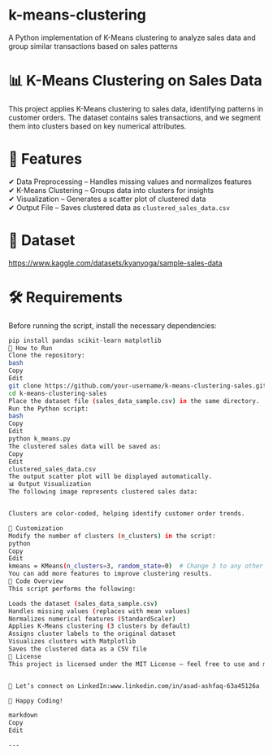 # k-means-clustering
A Python implementation of K-Means clustering to analyze sales data and group similar transactions based on sales patterns



# 📊 K-Means Clustering on Sales Data  

This project applies K-Means clustering to sales data, identifying patterns in customer orders. The dataset contains sales transactions, and we segment them into clusters based on key numerical attributes.  

# 🚀 Features  
✔ Data Preprocessing – Handles missing values and normalizes features  
✔ K-Means Clustering – Groups data into clusters for insights  
✔ Visualization – Generates a scatter plot of clustered data  
✔ Output File – Saves clustered data as `clustered_sales_data.csv`  

# 📁 Dataset  
   https://www.kaggle.com/datasets/kyanyoga/sample-sales-data 

# 🛠 Requirements  
Before running the script, install the necessary dependencies:  

```bash
pip install pandas scikit-learn matplotlib
📜 How to Run
Clone the repository:
bash
Copy
Edit
git clone https://github.com/your-username/k-means-clustering-sales.git
cd k-means-clustering-sales
Place the dataset file (sales_data_sample.csv) in the same directory.
Run the Python script:
bash
Copy
Edit
python k_means.py
The clustered sales data will be saved as:
Copy
Edit
clustered_sales_data.csv
The output scatter plot will be displayed automatically.
📊 Output Visualization
The following image represents clustered sales data:


Clusters are color-coded, helping identify customer order trends.

📌 Customization
Modify the number of clusters (n_clusters) in the script:
python
Copy
Edit
kmeans = KMeans(n_clusters=3, random_state=0)  # Change 3 to any other number
You can add more features to improve clustering results.
📜 Code Overview
This script performs the following:

Loads the dataset (sales_data_sample.csv)
Handles missing values (replaces with mean values)
Normalizes numerical features (StandardScaler)
Applies K-Means clustering (3 clusters by default)
Assigns cluster labels to the original dataset
Visualizes clusters with Matplotlib
Saves the clustered data as a CSV file
📄 License
This project is licensed under the MIT License – feel free to use and modify it.


📢 Let’s connect on LinkedIn:www.linkedin.com/in/asad-ashfaq-63a45126a

🚀 Happy Coding!

markdown
Copy
Edit

---
